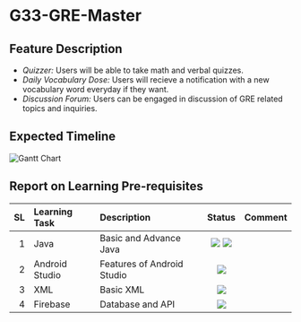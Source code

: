 # G33-GRE-Master

Feature Description
--------------------

* *Quizzer:* Users will be able to take math and verbal quizzes.
* *Daily Vocabulary Dose:* Users will recieve a notification with a new vocabulary word everyday if they want.
* *Discussion Forum:* Users can be engaged in discussion of GRE related topics and inquiries.

Expected Timeline
------------------
![Gantt Chart](gantt_chart.JPG)

Report on Learning Pre-requisites
----------------------------------

SL | Learning Task | Description | Status | Comment |
--:|:--------------|:------------|:------:|---------|
1  | Java | Basic and Advance Java | ![ ](https://img.shields.io/badge/Basic-Learned-green) ![ ](https://img.shields.io/badge/Advance-Learning-blue) | |
2  | Android Studio  | Features of Android Studio | ![ ](https://img.shields.io/badge/Android%20Studio-Learning-blue) | |
3  | XML | Basic XML | ![ ](https://img.shields.io/badge/XML-June%2010-orange) | |
4  | Firebase | Database and API |![ ](https://img.shields.io/badge/Firebase-June%2030-red) | |
